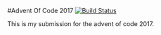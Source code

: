 #Advent Of Code 2017 [![Build Status](https://travis-ci.org/AntonyChurch/advent_of_code_2017.svg?branch=master)](https://travis-ci.org/AntonyChurch/advent_of_code_2017)

This is my submission for the advent of code 2017.
